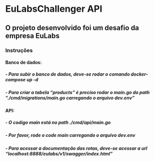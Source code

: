 # EuLabsChallenger API
## O projeto desenvolvido foi um desafio da empresa EuLabs
### Instruções

#### Banco de dados:
##### - Para subir o banco de dados, deve-se rodar o comando docker-compose up -d
##### - Para criar a tabela “products” é preciso rodar o main.go do path ”./cmd/migrations/main.go carregando o arquivo dev.env”

#### API:
##### - O codigo main está no path ./cmd/api/main.go
##### - Por favor, rode o code main carregando o arquivo dev.env
##### - Para acessar a documentação das rotas, deve-se acessar a url “localhost:8888/eulabs/v1/swagger/index.html”
